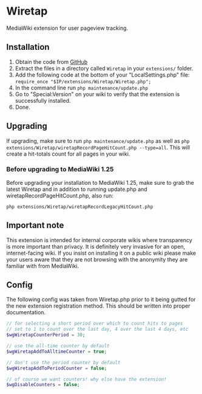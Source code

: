 # Wiretap

MediaWiki extension for user pageview tracking.

## Installation

1. Obtain the code from [GitHub](https://github.com/enterprisemediawiki/Wiretap)
2. Extract the files in a directory called ``Wiretap`` in your ``extensions/`` folder.
3. Add the following code at the bottom of your "LocalSettings.php" file: `require_once "$IP/extensions/Wiretap/Wiretap.php";`
4. In the command line run `php maintenance/update.php`
5. Go to "Special:Version" on your wiki to verify that the extension is successfully installed.
6. Done.

## Upgrading

If upgrading, make sure to run `php maintenance/update.php` as well as `php extensions/Wiretap/wiretapRecordPageHitCount.php --type=all`. This will create a hit-totals count for all pages in your wiki.

### Before upgrading to MediaWiki 1.25

Before upgrading your installation to MediaWiki 1.25, make sure to grab the latest Wiretap and in addition to running update.php and wiretapRecordPageHitCount.php, also run:

```
php extensions/Wiretap/wiretapRecordLegacyHitCount.php
```

## Important note

This extension is intended for internal corporate wikis where transparency is more
important than privacy. It is definitely very invasive for an open, internet-facing
wiki. If you insist on installing it on a public wiki please make your users aware
that they are not browsing with the anonymity they are familiar with from MediaWiki.

## Config

The following config was taken from Wiretap.php prior to it being gutted for the new extension registration method. This should be written into proper documentation.

```php
// for selecting a short period over which to count hits to pages
// set to 1 to count over the last day, 4 over the last 4 days, etc
$wgWiretapCounterPeriod = 30;

// use the all-time counter by default
$wgWiretapAddToAlltimeCounter = true;

// don't use the period counter by default
$wgWiretapAddToPeriodCounter = false;

// of course we want counters! why else have the extension!
$wgDisableCounters = false;
```
